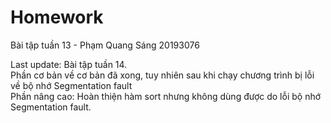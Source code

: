 # Homework
Bài tập tuần 13 - Phạm Quang Sáng 20193076

Last update: Bài tập tuần 14. </br>
Phần cơ bản về cơ bản đã xong, tuy nhiên sau khi chạy chương trình bị lỗi về bộ nhớ Segmentation fault </br>
Phần nâng cao: Hoàn thiện hàm sort nhưng không dùng được do lỗi bộ nhớ Segmentation fault.